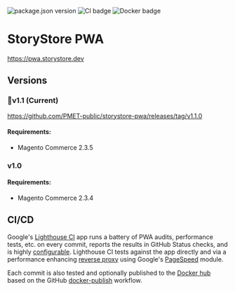 ![package.json version](https://img.shields.io/github/package-json/v/pmet-public/storystore-pwa/master)
![CI badge](https://github.com/PMET-public/storystore-pwa/workflows/CI%20with%20Lighthouse/badge.svg?branch=master)
![Docker badge](https://github.com/PMET-public/storystore-pwa/workflows/build%20and%20publish%20to%20Docker%20Hub/badge.svg?branch=master)

# StoryStore PWA

https://pwa.storystore.dev

## Versions

### 📍v1.1 (Current)

https://github.com/PMET-public/storystore-pwa/releases/tag/v1.1.0

#### Requirements:

-   Magento Commerce 2.3.5

### v1.0

#### Requirements:

-   Magento Commerce 2.3.4

## CI/CD

Google's [Lighthouse CI](https://github.com/GoogleChrome/lighthouse-ci/blob/master/docs/getting-started.md#github-app-method-recommended) app runs a battery of PWA audits, performance tests, etc. on every commit, reports the results in GitHub Status checks, and is highly [configurable](https://github.com/GoogleChrome/lighthouse/blob/master/docs/configuration.md). Lighthouse CI tests against the app directly and via a performance enhancing [reverse proxy](https://github.com/PMET-public/docker-nginx-with-pagespeed) using Google's [PageSpeed](https://developers.google.com/speed/pagespeed/module/) module.

Each commit is also tested and optionally published to the [Docker hub](https://hub.docker.com/repository/docker/pmetpublic/storystore-pwa) based on the GitHub [docker-publish](https://github.com/actions/starter-workflows/blob/master/ci/docker-publish.yml) workflow.

